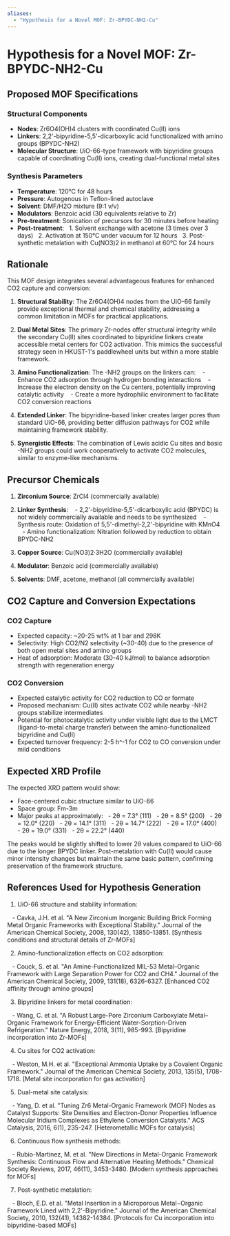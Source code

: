```yaml
---
aliases:
  - "Hypothesis for a Novel MOF: Zr-BPYDC-NH2-Cu"
---
```

# Hypothesis for a Novel MOF: Zr-BPYDC-NH2-Cu

## Proposed MOF Specifications
### Structural Components
- **Nodes**: Zr6O4(OH)4 clusters with coordinated Cu(II) ions
- **Linkers**: 2,2'-bipyridine-5,5'-dicarboxylic acid functionalized with amino groups (BPYDC-NH2)
- **Molecular Structure**: UiO-66-type framework with bipyridine groups capable of coordinating Cu(II) ions, creating dual-functional metal sites
### Synthesis Parameters
- **Temperature**: 120°C for 48 hours
- **Pressure**: Autogenous in Teflon-lined autoclave
- **Solvent**: DMF/H2O mixture (9:1 v/v)
- **Modulators**: Benzoic acid (30 equivalents relative to Zr)
- **Pre-treatment**: Sonication of precursors for 30 minutes before heating
- **Post-treatment**:
  1. Solvent exchange with acetone (3 times over 3 days)
  2. Activation at 150°C under vacuum for 12 hours
  3. Post-synthetic metalation with Cu(NO3)2 in methanol at 60°C for 24 hours
## Rationale
This MOF design integrates several advantageous features for enhanced CO2 capture and conversion:
1. **Structural Stability**: The Zr6O4(OH)4 nodes from the UiO-66 family provide exceptional thermal and chemical stability, addressing a common limitation in MOFs for practical applications.
2. **Dual Metal Sites**: The primary Zr-nodes offer structural integrity while the secondary Cu(II) sites coordinated to bipyridine linkers create accessible metal centers for CO2 activation. This mimics the successful strategy seen in HKUST-1's paddlewheel units but within a more stable framework.
3. **Amino Functionalization**: The -NH2 groups on the linkers can:
   - Enhance CO2 adsorption through hydrogen bonding interactions
   - Increase the electron density on the Cu centers, potentially improving catalytic activity
   - Create a more hydrophilic environment to facilitate CO2 conversion reactions
  
4. **Extended Linker**: The bipyridine-based linker creates larger pores than standard UiO-66, providing better diffusion pathways for CO2 while maintaining framework stability. 

5. **Synergistic Effects**: The combination of Lewis acidic Cu sites and basic -NH2 groups could work cooperatively to activate CO2 molecules, similar to enzyme-like mechanisms.

## Precursor Chemicals

1. **Zirconium Source**: ZrCl4 (commercially available)
2. **Linker Synthesis**:
   - 2,2'-bipyridine-5,5'-dicarboxylic acid (BPYDC) is not widely commercially available and needs to be synthesized
   - Synthesis route: Oxidation of 5,5'-dimethyl-2,2'-bipyridine with KMnO4
   - Amino functionalization: Nitration followed by reduction to obtain BPYDC-NH2

3. **Copper Source**: Cu(NO3)2·3H2O (commercially available)

4. **Modulator**: Benzoic acid (commercially available)

5. **Solvents**: DMF, acetone, methanol (all commercially available)

## CO2 Capture and Conversion Expectations

### CO2 Capture
- Expected capacity: ~20-25 wt% at 1 bar and 298K
- Selectivity: High CO2/N2 selectivity (~30-40) due to the presence of both open metal sites and amino groups
- Heat of adsorption: Moderate (30-40 kJ/mol) to balance adsorption strength with regeneration energy

### CO2 Conversion
- Expected catalytic activity for CO2 reduction to CO or formate
- Proposed mechanism: Cu(II) sites activate CO2 while nearby -NH2 groups stabilize intermediates
- Potential for photocatalytic activity under visible light due to the LMCT (ligand-to-metal charge transfer) between the amino-functionalized bipyridine and Cu(II)
- Expected turnover frequency: 2-5 h^-1 for CO2 to CO conversion under mild conditions

## Expected XRD Profile

The expected XRD pattern would show:
- Face-centered cubic structure similar to UiO-66
- Space group: Fm-3m
- Major peaks at approximately:
  - 2θ = 7.3° (111)
  - 2θ = 8.5° (200)
  - 2θ = 12.0° (220)
  - 2θ = 14.1° (311)
  - 2θ = 14.7° (222)
  - 2θ = 17.0° (400)
  - 2θ = 19.0° (331)
  - 2θ = 22.2° (440)

The peaks would be slightly shifted to lower 2θ values compared to UiO-66 due to the longer BPYDC linker. Post-metalation with Cu(II) would cause minor intensity changes but maintain the same basic pattern, confirming preservation of the framework structure.

## References Used for Hypothesis Generation
1. UiO-66 structure and stability information:

   - Cavka, J.H. et al. "A New Zirconium Inorganic Building Brick Forming Metal Organic Frameworks with Exceptional Stability." Journal of the American Chemical Society, 2008, 130(42), 13850-13851. [Synthesis conditions and structural details of Zr-MOFs]

2. Amino-functionalization effects on CO2 adsorption:

   - Couck, S. et al. "An Amine-Functionalized MIL-53 Metal–Organic Framework with Large Separation Power for CO2 and CH4." Journal of the American Chemical Society, 2009, 131(18), 6326-6327. [Enhanced CO2 affinity through amino groups]

3. Bipyridine linkers for metal coordination:

   - Wang, C. et al. "A Robust Large-Pore Zirconium Carboxylate Metal–Organic Framework for Energy-Efficient Water-Sorption-Driven Refrigeration." Nature Energy, 2018, 3(11), 985-993. [Bipyridine incorporation into Zr-MOFs]

4. Cu sites for CO2 activation:

   - Weston, M.H. et al. "Exceptional Ammonia Uptake by a Covalent Organic Framework." Journal of the American Chemical Society, 2013, 135(5), 1708-1718. [Metal site incorporation for gas activation]

5. Dual-metal site catalysis:

   - Yang, D. et al. "Tuning Zr6 Metal-Organic Framework (MOF) Nodes as Catalyst Supports: Site Densities and Electron-Donor Properties Influence Molecular Iridium Complexes as Ethylene Conversion Catalysts." ACS Catalysis, 2016, 6(1), 235-247. [Heterometallic MOFs for catalysis]

6. Continuous flow synthesis methods:

   - Rubio-Martinez, M. et al. "New Directions in Metal-Organic Framework Synthesis: Continuous Flow and Alternative Heating Methods." Chemical Society Reviews, 2017, 46(11), 3453-3480. [Modern synthesis approaches for MOFs]

7. Post-synthetic metalation:

   - Bloch, E.D. et al. "Metal Insertion in a Microporous Metal−Organic Framework Lined with 2,2'-Bipyridine." Journal of the American Chemical Society, 2010, 132(41), 14382-14384. [Protocols for Cu incorporation into bipyridine-based MOFs]